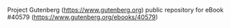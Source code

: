 Project Gutenberg (https://www.gutenberg.org) public repository for eBook #40579 (https://www.gutenberg.org/ebooks/40579)
